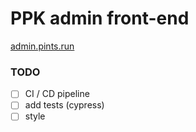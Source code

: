 # PPK admin front-end

[admin.pints.run](https://admin.pints.run)

### TODO
- [ ] CI / CD pipeline
- [ ] add tests (cypress)
- [ ] style
